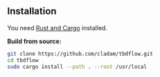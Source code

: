 ## Installation

You need [Rust and Cargo](https://www.rust-lang.org/tools/install) installed.

**Build from source:**
```bash
git clone https://github.com/cladam/tbdflow.git
cd tbdflow
sudo cargo install --path . --root /usr/local
```
